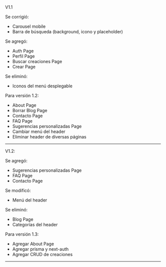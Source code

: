 V1.1

Se corrigió:
- Carousel mobile
- Barra de búsqueda (background, icono y placeholder)

Se agregó:

- Auth Page
- Perfil Page
- Buscar creaciones Page
- Crear Page

Se eliminó: 
- Iconos del menú desplegable

Para versión 1.2:
- About Page
- Borrar Blog Page
- Contacto Page
- FAQ Page
- Sugerencias personalizadas Page
- Cambiar menú del header
- Eliminar header de diversas páginas

________________________________________

V1.2:

Se agregó: 
- Sugerencias personalizadas Page
- FAQ Page
- Contacto Page

Se modificó: 
- Menú del header

Se eliminó: 
- Blog Page
- Categorías del header

Para versión 1.3:
- Agregar About Page
- Agregar prisma y next-auth
- Agregar CRUD de creaciones

________________________________________
